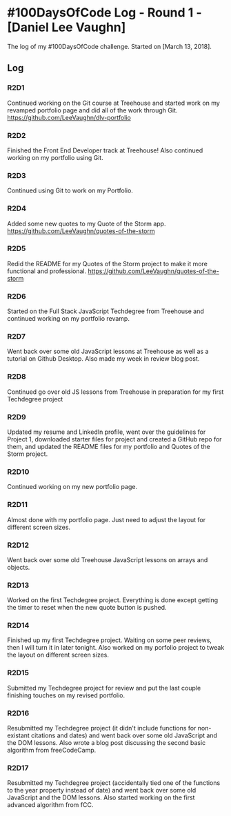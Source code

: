 # #100DaysOfCode Log - Round 1 - [Daniel Lee Vaughn]

The log of my #100DaysOfCode challenge. Started on [March 13, 2018].

## Log

### R2D1 
Continued working on the Git course at Treehouse and started work on my revamped portfolio page and did all of the work through Git. https://github.com/LeeVaughn/dlv-portfolio

### R2D2
Finished the Front End Developer track at Treehouse! Also continued working on my portfolio using Git.

### R2D3
Continued using Git to work on my Portfolio.

### R2D4
Added some new quotes to my Quote of the Storm app. https://github.com/LeeVaughn/quotes-of-the-storm

### R2D5
Redid the README for my Quotes of the Storm project to make it more functional and professional. https://github.com/LeeVaughn/quotes-of-the-storm

### R2D6
Started on the Full Stack JavaScript Techdegree from Treehouse and continued working on my portfolio revamp.

### R2D7
Went back over some old JavaScript lessons at Treehouse as well as a tutorial on Github Desktop. Also made my week in review blog post.

### R2D8
Continued go over old JS lessons from Treehouse in preparation for my first Techdegree project

### R2D9
Updated my resume and LinkedIn profile, went over the guidelines for Project 1, downloaded starter files for project and created a GitHub repo for them, and updated the README files for my portfolio and Quotes of the Storm project.

### R2D10
Continued working on my new portfolio page.

### R2D11
Almost done with my portfolio page. Just need to adjust the layout for different screen sizes.

### R2D12
Went back over some old Treehouse JavaScript lessons on arrays and objects.

### R2D13
Worked on the first Techdegree project. Everything is done except getting the timer to reset when the new quote button is pushed.

### R2D14
Finished up my first Techdegree project. Waiting on some peer reviews, then I will turn it in later tonight. Also worked on my porfolio project to tweak the layout on different screen sizes.

### R2D15
Submitted my Techdegree project for review and put the last couple finishing touches on my revised portfolio.

### R2D16
Resubmitted my Techdegree project (it didn't include functions for non-existant citations and dates) and went back over some old JavaScript and the DOM lessons. Also wrote a blog post discussing the second basic algorithm from freeCodeCamp.

### R2D17
Resubmitted my Techdegree project (accidentally tied one of the functions to the year property instead of date) and went back over some old JavaScript and the DOM lessons. Also started working on the first advanced algorithm from fCC.
